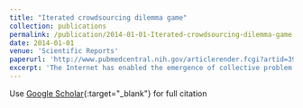 ```yaml
---
title: "Iterated crowdsourcing dilemma game"
collection: publications
permalink: /publication/2014-01-01-Iterated-crowdsourcing-dilemma-game
date: 2014-01-01
venue: 'Scientific Reports'
paperurl: 'http://www.pubmedcentral.nih.gov/articlerender.fcgi?artid=3924214{\&}tool=pmcentrez{\&}rendertype=abstract'
excerpt: 'The Internet has enabled the emergence of collective problem solving, also known as crowdsourcing, as a viable option for solving complex tasks. However, the openness of crowdsourcing presents a challenge because solutions obtained by it can be sabotaged, stolen, and manipulated at a low cost for the attacker. We extend a previously proposed crowdsourcing dilemma game to an iterated game to address this question. We enumerate pure evolutionarily stable strategies within the class of so-called reactive strategies, i.e., those depending on the last action of the opponent. Among the 4096 possible reactive strategies, we find 16 strategies each of which is stable in some parameter regions. Repeated encounters of the players can improve social welfare when the damage inflicted by an attack and the cost of attack are both small. Under the current framework, repeated interactions do not really ameliorate the crowdsourcing dilemma in a majority of the parameter space.'
---
```

Use [Google Scholar](https://scholar.google.com/scholar?q=Iterated+crowdsourcing+dilemma+game){:target="_blank"} for full citation